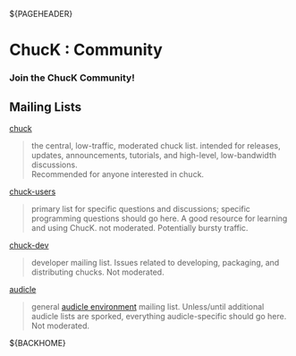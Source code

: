 ${PAGEHEADER}

# ChucK : Community

### Join the ChucK Community!

## Mailing Lists

[chuck](https://lists.cs.princeton.edu/mailman/listinfo/chuck)
> the central, low-traffic, moderated chuck list.  intended for releases, 
> updates, announcements, tutorials, and high-level, low-bandwidth discussions.  
> Recommended for anyone interested in chuck.

[chuck-users](https://lists.cs.princeton.edu/mailman/listinfo/chuck-users)

> primary list for specific questions and discussions; specific programming 
> questions should go here.  A good resource for learning and using ChucK.
> not moderated.  Potentially bursty traffic.

<!--
<form action="http://www.google.com/search">Search the chuck-users list archive: 
<input type="text" name="q" />
<input type="submit" />
<input type="hidden" name="q" value="site:http://lists.cs.princeton.edu/pipermail/chuck-users/" />
</form>
-->

[chuck-dev](https://lists.cs.princeton.edu/mailman/listinfo/chuck-dev)

> developer mailing list.  Issues related to developing, packaging, and 
> distributing chucks.  Not moderated. 
 
[audicle](https://lists.cs.princeton.edu/mailman/listinfo/audicle)

> general [audicle environment](http://audicle.cs.princeton.edu/) mailing list. 
> Unless/until additional audicle lists are sporked, everything audicle-specific
> should go here.  Not moderated.

${BACKHOME}
